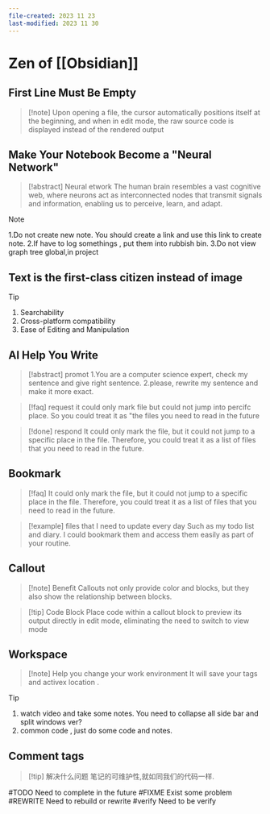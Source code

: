 ```yaml
---
file-created: 2023 11 23
last-modified: 2023 11 30
---
```


# Zen of [[Obsidian]]
## First Line Must Be Empty

>[!note] Upon opening a file, the cursor automatically positions itself at the beginning, and when in edit mode, the raw source code is displayed instead of the rendered output  
##  Make Your Notebook Become a "Neural Network" 

>[!abstract] Neural  etwork
>The human brain resembles a vast cognitive web, where neurons act as interconnected nodes that transmit signals and information, enabling us to perceive, learn, and adapt.

>[!note]
>1.Do not create new note. You should create a link and use this link to create note. 
>2.If have to log somethings , put them into rubbish bin. 
>3.Do not view graph tree global,in project







## Text is the first-class citizen instead of image


>[!tip] 
>1. Searchability 
>2. Cross-platform compatibility
>3. Ease of Editing and Manipulation



## AI Help You Write

>[!abstract] promot 
>1.You are a computer science expert, check my sentence and give right sentence.
>2.please, rewrite my sentence and make it more exact.  

>[!faq] request
>it could only mark file but could not jump into percifc place. So you could treat it as "the files you need to read in the future

>[!done] respond
>It could only mark the file, but it could not jump to a specific place in the file. Therefore, you could treat it as a list of files that you need to read in the future.

## Bookmark

>[!faq] 
>It could only mark the file, but it could not jump to a specific place in the file. Therefore, you could treat it as a list of files that you need to read in the future.

>[!example] files that I need to update every day
>Such as my todo list and diary. I could bookmark them and access them easily as part of your routine.

## Callout

>[!note] Benefit
>Callouts not only provide color and blocks, but they also show the relationship between blocks.

>[!tip] Code Block
>Place code within a callout block to preview its output directly in edit mode, eliminating the need to switch to view mode

## Workspace 

>[!note] Help you change your work environment
>It will save your tags and activex location . 

>[!tip] 
>1. watch video and take some notes. You need to collapse all side bar and split windows ver? 
>2. common code , just do some code and notes. 

## Comment tags

>[!tip] 解决什么问题
>笔记的可维护性,就如同我们的代码一样. 

#TODO Need to complete in the future
#FIXME Exist some problem
#REWRITE Need to rebuild or rewrite 
#verify Need to be verify
